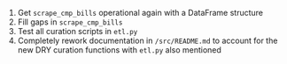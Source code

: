 1. Get `scrape_cmp_bills` operational again with a DataFrame structure
2. Fill gaps in `scrape_cmp_bills`
3. Test all curation scripts in `etl.py`
4. Completely rework documentation in `/src/README.md` to account for the new DRY curation functions with `etl.py` also mentioned